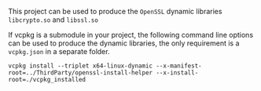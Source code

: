 This project can be used to produce the `OpenSSL`  dynamic libraries `libcrypto.so` and `libssl.so`

If vcpkg is a submodule in your project, the following command line options can be used to produce the dynamic libraries, the only requirement is a `vcpkg.json` in a separate folder.

 `vcpkg install --triplet x64-linux-dynamic --x-manifest-root=../ThirdParty/openssl-install-helper --x-install-root=./vcpkg_installed`
